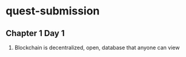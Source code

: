 # quest-submission

## Chapter 1 Day 1 
1. Blockchain is decentralized, open, database that anyone can view
